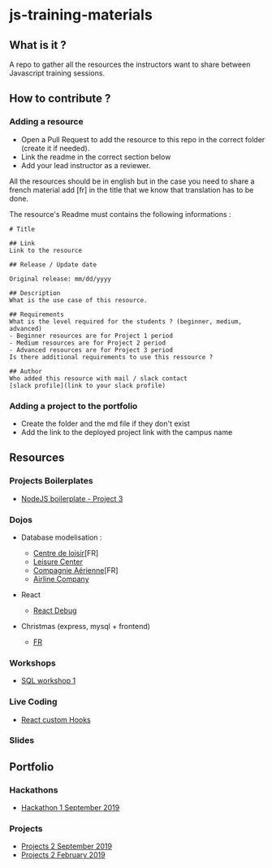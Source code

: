 # js-training-materials

## What is it ?

A repo to gather all the resources the instructors want to share between Javascript training sessions.

## How to contribute ?

### Adding a resource

- Open a Pull Request to add the resource to this repo in the correct folder (create it if needed).
- Link the readme in the correct section below
- Add your lead instructor as a reviewer.

All the resources should be in english but in the case you need to share a french material add [fr] in the title that we know that translation has to be done.

The resource's Readme must contains the following informations :

```
# Title

## Link
Link to the resource

## Release / Update date

Original release: mm/dd/yyyy

## Description
What is the use case of this resource.

## Requirements
What is the level required for the students ? (beginner, medium, advanced)
- Beginner resources are for Project 1 period
- Medium resources are for Project 2 period
- Advanced resources are for Project 3 period
Is there additional requirements to use this ressource ?

## Author
Who added this resource with mail / slack contact
[slack profile](link to your slack profile)

```

### Adding a project to the portfolio

- Create the folder and the md file if they don't exist
- Add the link to the deployed project link with the campus name

## Resources

### Projects Boilerplates

- [NodeJS boilerplate - Project 3](./boilerplates/Node.md)
### Dojos

- Database modelisation :
  - [Centre de loisir](./dojos/analyse/centre-de-loisir.md)[FR]
  - [Leisure Center](./dojos/analyse/leisure-center.md)
  - [Compagnie Aérienne](./dojos/analyse/compagnie-aerienne.md)[FR]
  - [Airline Company](./dojos/analyse/airline-company.md)

- React
  - [React Debug](./dojos/react/debug-react-app.md)

- Christmas (express, mysql + frontend)
  - [FR](./dojos/s13-bdd-back-front/sujet1-2.md)
  
### Workshops
- [SQL workshop 1](./ateliers/sql/sql.md)

### Live Coding

- [React custom Hooks](./live-coding/react/useForm-hooks/useForm.md)

### Slides

## Portfolio

### Hackathons

- [Hackathon 1 September 2019](./portfolio/hackathons/sept-2019-hackathon-1.md)

### Projects

- [Projects 2 September 2019](./portfolio/projects/sept-2019-project-2.md)
- [Projects 2 February 2019](./portfolio/projects/feb-2019-project-2.md)
